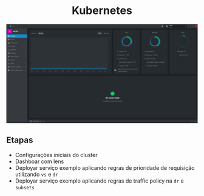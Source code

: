 <h1 align="center">Kubernetes </h1>

<p align="center">
  <img alt="k8s" src="../images/k8s-lens.jpg">
</p>

## Etapas

- Configurações iniciais do cluster
- Dashboar com lens
- Deployar serviço exemplo aplicando regras de prioridade de requisição utilizando `vs` e `dr`
- Deployar serviço exemplo aplicando regras de traffic policy na `dr` e `subsets`

